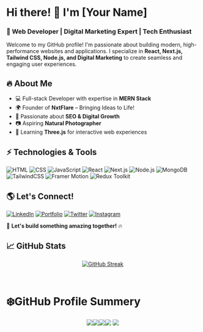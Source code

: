 # Hi there! 👋 I'm [Your Name]

### 🚀 Web Developer | Digital Marketing Expert | Tech Enthusiast 

Welcome to my GitHub profile! I'm passionate about building modern, high-performance websites and applications. I specialize in **React, Next.js, Tailwind CSS, Node.js, and Digital Marketing** to create seamless and engaging user experiences.

## 🔥 About Me
- 💻 Full-stack Developer with expertise in **MERN Stack**
- 🌍 Founder of **NxtFlare** – Bringing Ideas to Life!
- 🚀 Passionate about **SEO & Digital Growth**
- 📷 Aspiring **Natural Photographer**
- 🎨 Learning **Three.js** for interactive web experiences

## ⚡ Technologies & Tools
![HTML](https://img.shields.io/badge/HTML5-%23E34F26.svg?style=flat&logo=html5&logoColor=white)
![CSS](https://img.shields.io/badge/CSS3-%231572B6.svg?style=flat&logo=css3&logoColor=white)
![JavaScript](https://img.shields.io/badge/JavaScript-%23F7DF1E.svg?style=flat&logo=javascript&logoColor=black)
![React](https://img.shields.io/badge/React-%2361DAFB.svg?style=flat&logo=react&logoColor=black)
![Next.js](https://img.shields.io/badge/Next.js-%23000000.svg?style=flat&logo=nextdotjs&logoColor=white)
![Node.js](https://img.shields.io/badge/Node.js-%23339933.svg?style=flat&logo=nodedotjs&logoColor=white)
![MongoDB](https://img.shields.io/badge/MongoDB-%2347A248.svg?style=flat&logo=mongodb&logoColor=white)
![TailwindCSS](https://img.shields.io/badge/TailwindCSS-%2306B6D4.svg?style=flat&logo=tailwindcss&logoColor=white)
![Framer Motion](https://img.shields.io/badge/Framer%20Motion-%23000000.svg?style=flat&logo=framer&logoColor=white)
![Redux Toolkit](https://img.shields.io/badge/Redux%20Toolkit-%23764ABC.svg?style=flat&logo=redux&logoColor=white)

## 🌎 Let's Connect!
[![LinkedIn](https://img.shields.io/badge/LinkedIn-%230077B5.svg?style=flat&logo=linkedin&logoColor=white)](https://linkedin.com/in/yourprofile)
[![Portfolio](https://img.shields.io/badge/Portfolio-%2312100E.svg?style=flat&logo=firefox&logoColor=white)](https://yourportfolio.com)
[![Twitter](https://img.shields.io/badge/Twitter-%231DA1F2.svg?style=flat&logo=twitter&logoColor=white)](https://twitter.com/yourhandle)
[![Instagram](https://img.shields.io/badge/Instagram-%23E4405F.svg?style=flat&logo=instagram&logoColor=white)](https://instagram.com/yourhandle)

🚀 **Let's build something amazing together!** 🔥

## 📈 GitHub Stats
<div align="center">

[![GitHub Streak](https://github-readme-streak-stats.herokuapp.com?user=asmaulhossain45&theme=blueberry&hide_border=true)](https://git.io/streak-stats)

</div>

</br>

# ❄️GitHub Profile Summery

<div align="center">

![](http://github-profile-summary-cards.vercel.app/api/cards/repos-per-language?username=asmaulhossain45&theme=blueberry)![](http://github-profile-summary-cards.vercel.app/api/cards/most-commit-language?username=asmaulhossain45&theme=blueberry)![](http://github-profile-summary-cards.vercel.app/api/cards/stats?username=asmaulhossain45&theme=blueberry)![](http://github-profile-summary-cards.vercel.app/api/cards/productive-time?username=asmaulhossain45&theme=blueberry&utcOffset=8)
![](http://github-profile-summary-cards.vercel.app/api/cards/profile-details?username=asmaulhossain45&theme=blueberry)

</div>
